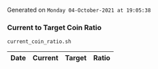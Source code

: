 Generated on `Monday 04-October-2021 at 19:05:38`

### Current to Target Coin Ratio
`current_coin_ratio.sh`

Date|Current|Target|Ratio
---|---|---|---
